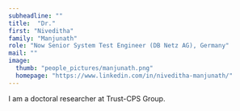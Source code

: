 ```yaml
---
subheadline: ""
title:  "Dr."
first: "Niveditha"
family: "Manjunath"
role: "Now Senior System Test Engineer (DB Netz AG), Germany"
mail: ""
image:
  thumb: "people_pictures/manjunath.png"
  homepage: "https://www.linkedin.com/in/niveditha-manjunath/"
---
```


<!--more-->

I am a doctoral researcher at Trust-CPS Group.
